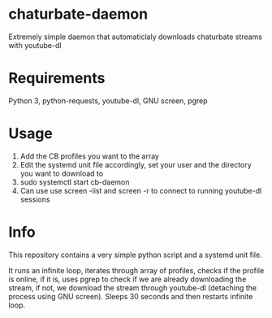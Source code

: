 # chaturbate-daemon
Extremely simple daemon that automaticlaly downloads chaturbate streams with youtube-dl

# Requirements
Python 3, python-requests, youtube-dl, GNU screen, pgrep

# Usage
1) Add the CB profiles you want to the array
2) Edit the systemd unit file accordingly, set your user and the directory you want to download to
3) sudo systemctl start cb-daemon
4) Can use use screen -list and screen -r to connect to running youtube-dl sessions

# Info
This repository contains a very simple python script and a systemd unit file.

It runs an infinite loop, iterates through array of profiles, checks if the profile is online, if it is, uses pgrep to check if we are already downloading the stream, if not, we download the stream through youtube-dl (detaching the process using GNU screen). Sleeps 30 seconds and then restarts infinite loop.
